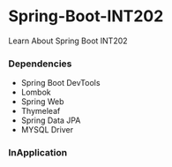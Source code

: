 # Spring-Boot-INT202
Learn About Spring Boot INT202

### Dependencies
- Spring Boot DevTools
- Lombok
- Spring Web
- Thymeleaf
- Spring Data JPA
- MYSQL Driver

### InApplication 

